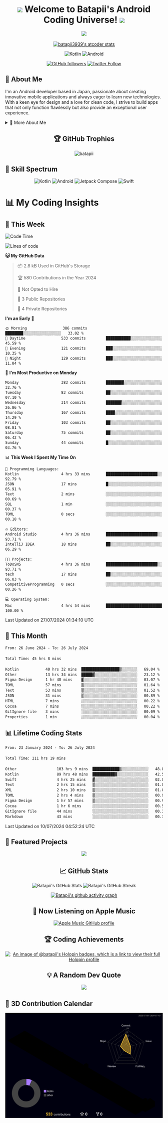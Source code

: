 <h1 align="center">
  <img src="https://media.giphy.com/media/hvRJCLFzcasrR4ia7z/giphy.gif" width="28">
  Welcome to Batapii's Android Coding Universe!
  <img src="https://media.giphy.com/media/hvRJCLFzcasrR4ia7z/giphy.gif" width="28">
</h1>

<p align="center">
  <img src="https://readme-typing-svg.herokuapp.com/?lines=Android+Developer+in+Japan;Always%20learning%20new%20things&font=Fira%20Code&center=true&width=440&height=45&color=f75c7e&vCenter=true&size=22">
</p>

<div align="center">

[![batapii3939's atcoder stats](https://atcoder-readme-stats.vercel.app/stats/batapii3939?theme=dark&show_history=5&width=450)](https://github.com/iwbc-mzk/atcoder-readme-stats)

![Kotlin](https://img.shields.io/badge/Kotlin-★☆☆☆☆☆☆☆☆☆-brightgreen)
![Android](https://img.shields.io/badge/Android-★☆☆☆☆☆☆☆☆☆-brightgreen)

  
[![GitHub followers](https://img.shields.io/github/followers/batapii?style=social)](https://github.com/batapii)
[![Twitter Follow](https://img.shields.io/twitter/follow/batapii?style=social)](https://twitter.com/batapii3939)

</div>

## 🚀 About Me
I'm an Android developer based in Japan, passionate about creating innovative mobile applications and always eager to learn new technologies. With a keen eye for design and a love for clean code, I strive to build apps that not only function flawlessly but also provide an exceptional user experience.

<details>
<summary>🌟 More About Me</summary>

- 🔭 I'm currently working on revolutionizing mobile productivity apps
- 🌱 I'm currently learning Kotlin Multiplatform and Jetpack Compose
- 👯 I'm looking to collaborate on open-source Android projects
- 💬 Ask me about Android development, Kotlin, and mobile UX design
- ⚡ Fun fact: I can solve a Rubik's cube in under 2 minutes!

</details>

<h2 align="center">🏆 GitHub Trophies</h2>
<p align="center">
  <img src="https://github-profile-trophy.vercel.app/?username=batapii&theme=nord&column=7&no-frame=true&no-bg=true&rank=SECRET,SSS,SS,S,AAA,AA,A,B,C,?" alt="batapii" />
</p>

## 🌈 Skill Spectrum

<div align="center">

![Kotlin](https://img.shields.io/badge/Kotlin-0095D5?style=for-the-badge&logo=kotlin&logoColor=white)
![Android](https://img.shields.io/badge/Android-3DDC84?style=for-the-badge&logo=android&logoColor=white)
![Jetpack Compose](https://img.shields.io/badge/Jetpack%20Compose-4285F4?style=for-the-badge&logo=jetpackcompose&logoColor=white)
![Swift](https://img.shields.io/badge/Swift-FA7343?style=for-the-badge&logo=swift&logoColor=white)

</div>


# 📊 My Coding Insights

## 📅 This Week
<!--START_SECTION:waka-week-->
![Code Time](http://img.shields.io/badge/Code%20Time-211%20hrs%2019%20mins-blue)

![Lines of code](https://img.shields.io/badge/From%20Hello%20World%20I%27ve%20Written-81.0%20thousand%20lines%20of%20code-blue)

**🐱 My GitHub Data** 

> 📦 2.8 kB Used in GitHub's Storage 
 > 
> 🏆 580 Contributions in the Year 2024
 > 
> 🚫 Not Opted to Hire
 > 
> 📜 3 Public Repositories 
 > 
> 🔑 4 Private Repositories 
 > 
**I'm an Early 🐤** 

```text
🌞 Morning                386 commits         ████████░░░░░░░░░░░░░░░░░   33.02 % 
🌆 Daytime                533 commits         ███████████░░░░░░░░░░░░░░   45.59 % 
🌃 Evening                121 commits         ███░░░░░░░░░░░░░░░░░░░░░░   10.35 % 
🌙 Night                  129 commits         ███░░░░░░░░░░░░░░░░░░░░░░   11.04 % 
```
📅 **I'm Most Productive on Monday** 

```text
Monday                   383 commits         ████████░░░░░░░░░░░░░░░░░   32.76 % 
Tuesday                  83 commits          ██░░░░░░░░░░░░░░░░░░░░░░░   07.10 % 
Wednesday                314 commits         ███████░░░░░░░░░░░░░░░░░░   26.86 % 
Thursday                 167 commits         ████░░░░░░░░░░░░░░░░░░░░░   14.29 % 
Friday                   103 commits         ██░░░░░░░░░░░░░░░░░░░░░░░   08.81 % 
Saturday                 75 commits          ██░░░░░░░░░░░░░░░░░░░░░░░   06.42 % 
Sunday                   44 commits          █░░░░░░░░░░░░░░░░░░░░░░░░   03.76 % 
```


📊 **This Week I Spent My Time On** 

```text
💬 Programming Languages: 
Kotlin                   4 hrs 33 mins       ███████████████████████░░   92.79 % 
JSON                     17 mins             █░░░░░░░░░░░░░░░░░░░░░░░░   05.91 % 
Text                     2 mins              ░░░░░░░░░░░░░░░░░░░░░░░░░   00.69 % 
SQL                      1 min               ░░░░░░░░░░░░░░░░░░░░░░░░░   00.37 % 
TOML                     0 secs              ░░░░░░░░░░░░░░░░░░░░░░░░░   00.18 % 

🔥 Editors: 
Android Studio           4 hrs 36 mins       ███████████████████████░░   93.71 % 
IntelliJ IDEA            18 mins             ██░░░░░░░░░░░░░░░░░░░░░░░   06.29 % 

🐱‍💻 Projects: 
ToDoSNS                  4 hrs 36 mins       ███████████████████████░░   93.71 % 
tech                     17 mins             ██░░░░░░░░░░░░░░░░░░░░░░░   06.03 % 
CompetitiveProgramming   0 secs              ░░░░░░░░░░░░░░░░░░░░░░░░░   00.26 % 

💻 Operating System: 
Mac                      4 hrs 54 mins       █████████████████████████   100.00 % 
```


 Last Updated on 27/07/2024 01:34:10 UTC
<!--END_SECTION:waka-week-->

## 📅 This Month
<!--START_SECTION:wakamonth-->

```txt
From: 26 June 2024 - To: 26 July 2024

Total Time: 45 hrs 8 mins

Kotlin            40 hrs 32 mins  █████████████████▒░░░░░░░   69.04 %
Other             13 hrs 34 mins  █████▓░░░░░░░░░░░░░░░░░░░   23.12 %
Figma Design      1 hr 48 mins    ▓░░░░░░░░░░░░░░░░░░░░░░░░   03.07 %
TOML              57 mins         ▒░░░░░░░░░░░░░░░░░░░░░░░░   01.64 %
Text              53 mins         ▒░░░░░░░░░░░░░░░░░░░░░░░░   01.52 %
JSON              31 mins         ▒░░░░░░░░░░░░░░░░░░░░░░░░   00.89 %
HTML              7 mins          ░░░░░░░░░░░░░░░░░░░░░░░░░   00.22 %
Cocoa             7 mins          ░░░░░░░░░░░░░░░░░░░░░░░░░   00.22 %
GitIgnore file    3 mins          ░░░░░░░░░░░░░░░░░░░░░░░░░   00.09 %
Properties        1 min           ░░░░░░░░░░░░░░░░░░░░░░░░░   00.04 %
```

<!--END_SECTION:wakamonth-->

## 📊 Lifetime Coding Stats

<!--START_SECTION:wakaalltime-->

```txt
From: 23 January 2024 - To: 26 July 2024

Total Time: 211 hrs 19 mins

Other                  103 hrs 9 mins  ████████████▒░░░░░░░░░░░░   48.81 %
Kotlin                 89 hrs 48 mins  ██████████▓░░░░░░░░░░░░░░   42.50 %
Swift                  4 hrs 25 mins   ▓░░░░░░░░░░░░░░░░░░░░░░░░   02.09 %
Text                   2 hrs 15 mins   ▒░░░░░░░░░░░░░░░░░░░░░░░░   01.07 %
XML                    2 hrs 10 mins   ▒░░░░░░░░░░░░░░░░░░░░░░░░   01.03 %
TOML                   2 hrs 4 mins    ▒░░░░░░░░░░░░░░░░░░░░░░░░   00.98 %
Figma Design           1 hr 57 mins    ▒░░░░░░░░░░░░░░░░░░░░░░░░   00.93 %
Cocoa                  1 hr 6 mins     ░░░░░░░░░░░░░░░░░░░░░░░░░   00.52 %
GitIgnore file         44 mins         ░░░░░░░░░░░░░░░░░░░░░░░░░   00.35 %
Markdown               43 mins         ░░░░░░░░░░░░░░░░░░░░░░░░░   00.34 %
```

<!--END_SECTION:wakaalltime-->

Last Updated on 10/07/2024 04:52:24 UTC

## 🌟 Featured Projects

<div align="center">
  <a href="https://github.com/batapii/ToDoSNS">
    <img src="https://github-readme-stats.vercel.app/api/pin/?username=batapii&repo=ToDoSNS&theme=radical" />
  </a>

## 📈 GitHub Stats

<div align="center">
  <img src="https://github-readme-stats.vercel.app/api?username=batapii&show_icons=true&theme=radical" alt="Batapii's GitHub Stats" />
  <img src="https://github-readme-streak-stats.herokuapp.com/?user=batapii&theme=radical" alt="Batapii's GitHub Streak" />
  
[![Batapii's github activity graph](https://github-readme-activity-graph.vercel.app/graph?username=batapii&theme=react-dark)](https://github.com/ashutosh00710/github-readme-activity-graph)
</div>

## 🎵 Now Listening on Apple Music

<div align="center">
  
[![Apple Music GitHub profile](https://music-profile.rayriffy.com/theme/dark.svg?uid=001005.6598667d2ffd4a10a4f429edd0ba24c4.1156)](https://github.com/rayriffy/apple-music-github-profile)

</div>


## 🏆 Coding Achievements

<div align="center">

[![An image of @batapii's Holopin badges, which is a link to view their full Holopin profile](https://holopin.me/batapii)](https://holopin.io/@batapii)

</div>

## 💡 A Random Dev Quote

<div align="center">

![](https://quotes-github-readme.vercel.app/api?type=horizontal&theme=radical)

</div>

</div>

## 🚀 3D Contribution Calendar

<div align="center">
  
![](./profile-3d-contrib/profile-night-rainbow.svg)

</div>
